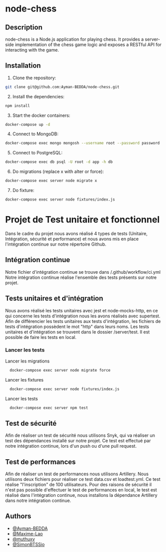 # node-chess

## Description
node-chess is a Node.js application for playing chess. It provides a server-side implementation of the chess game logic and exposes a RESTful API for interacting with the game.

## Installation
1. Clone the repository:

```bash
git clone git@github.com:Ayman-BEDDA/node-chess.git
```

2. Install the dependencies:

```bash
npm install
```

3. Start the docker containers:

```bash
docker-compose up -d
```

4. Connect to MongoDB:

```bash
docker-compose exec mongo mongosh --username root --password password
```

5. Connect to PostgreSQL:

```bash
docker-compose exec db psql -U root -d app -h db
```

6. Do migrations (replace x with alter or force):
```bash
docker-compose exec server node migrate x
```

7. Do fixture:
```bash
docker-compose exec server node fixtures/index.js
```

# Projet de Test unitaire et fonctionnel
Dans le cadre du projet nous avons réalisé 4 types de tests (Unitaire, Intégration, sécurité et performance) et nous avons mis en place l'intégration continue sur notre répertoire Github.

## Intégration continue
Notre fichier d'intégration continue se trouve dans /.github/workflow/ci.yml
Notre intégration continue réalise l'ensemble des tests présents sur notre projet.

## Tests unitaires et d'intégration
Nous avons réalisé les tests unitaires avec jest et node-mocks-http, en ce qui concerne les tests d'intégration nous les avons réalisés avec supertest.
Afin de différencier les tests unitaires aux tests d'intégration, les fichiers de tests d'intégration possèdent le mot "http" dans leurs noms.
Les tests unitaires et d'intégration se trouvent dans le dossier /server/test.
Il est possible de faire les tests en local.

### Lancer les tests
Lancer les migrations

```bash
  docker-compose exec server node migrate force
```
Lancer les fixtures

```bash
  docker-compose exec server node fixtures/index.js
```
Lancer les tests

```bash
  docker-compose exec server npm test
```

## Test de sécurité
Afin de réaliser un test de sécurité nous utilisons Snyk, qui va réaliser un test des dépendances installé sur notre projet. 
Ce test est effectué par notre intégration continue, lors d'un push ou d'une pull request.

## Test de performances
Afin de réaliser un test de performances nous utilisons Artillery.
Nous utilisons deux fichiers pour réaliser ce test data.csv et loadtest.yml.
Ce test réalise "l'inscription" de 100 utilisateurs.
Pour des raisons de sécurité il n'est pas possible d'effectuer le test de performances en local, le test est réalisé dans l'intégration continue, nous installons la dépendance Artillery dans notre intégration continue.
## Authors

- [@Ayman-BEDDA](https://github.com/Ayman-BEDDA)
- [@Maxime-Lao](https://github.com/Maxime-Lao)
- [@muthuxv](https://github.com/muthuxv)
- [@SimonBTSSio](https://github.com/SimonBTSSio)
